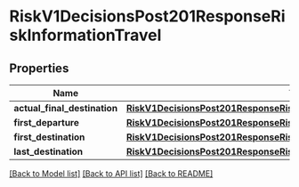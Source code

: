 # RiskV1DecisionsPost201ResponseRiskInformationTravel

## Properties
Name | Type | Description | Notes
------------ | ------------- | ------------- | -------------
**actual_final_destination** | [**RiskV1DecisionsPost201ResponseRiskInformationTravelActualFinalDestination**](RiskV1DecisionsPost201ResponseRiskInformationTravelActualFinalDestination.md) |  | [optional] 
**first_departure** | [**RiskV1DecisionsPost201ResponseRiskInformationTravelFirstDeparture**](RiskV1DecisionsPost201ResponseRiskInformationTravelFirstDeparture.md) |  | [optional] 
**first_destination** | [**RiskV1DecisionsPost201ResponseRiskInformationTravelFirstDestination**](RiskV1DecisionsPost201ResponseRiskInformationTravelFirstDestination.md) |  | [optional] 
**last_destination** | [**RiskV1DecisionsPost201ResponseRiskInformationTravelLastDestination**](RiskV1DecisionsPost201ResponseRiskInformationTravelLastDestination.md) |  | [optional] 

[[Back to Model list]](../README.md#documentation-for-models) [[Back to API list]](../README.md#documentation-for-api-endpoints) [[Back to README]](../README.md)


